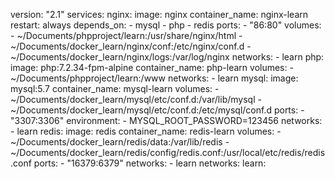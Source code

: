version: "2.1"
services:
    nginx:
        image: nginx
        container_name: nginx-learn
        restart: always
        depends_on:
          - mysql
          - php
          - redis
        ports:
            - "86:80"
        volumes: 
            - ~/Documents/phpproject/learn:/usr/share/nginx/html
            - ~/Documents/docker_learn/nginx/conf:/etc/nginx/conf.d
            - ~/Documents/docker_learn/nginx/logs:/var/log/nginx
        networks:
            - learn
    php:
        image: php:7.2.34-fpm-alpine
        container_name: php-learn
        volumes:
            - ~/Documents/phpproject/learn:/www
        networks:
            - learn
    mysql:
        image: mysql:5.7
        container_name: mysql-learn
        volumes:
            - ~/Documents/docker_learn/mysql/etc/conf.d:/var/lib/mysql
            - ~/Documents/docker_learn/mysql/etc/conf.d:/etc/mysql/conf.d
        ports:
            - "3307:3306"
        environment:
            - MYSQL_ROOT_PASSWORD=123456
        networks:
            - learn
    redis:
        image: redis
        container_name: redis-learn
        volumes:
            - ~/Documents/docker_learn/redis/data:/var/lib/redis
            - ~/Documents/docker_learn/redis/config/redis.conf:/usr/local/etc/redis/redis.conf
        ports:
            - "16379:6379"
        networks:
            - learn
networks: 
    learn:
